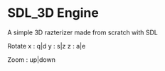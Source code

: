 SDL_3D Engine
=============
A simple 3D razterizer made from scratch with SDL

Rotate
x : q|d
y : s|z
z : a|e

Zoom : up|down
